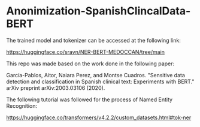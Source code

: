 # Anonimization-SpanishClincalData-BERT

The trained model and tokenizer can be accessed at the following link:

https://huggingface.co/sravn/NER-BERT-MEDOCCAN/tree/main

This repo was made based on the work done in the following paper:

García-Pablos, Aitor, Naiara Perez, and Montse Cuadros. "Sensitive data detection and classification in Spanish clinical text: Experiments with BERT." arXiv preprint arXiv:2003.03106 (2020).

The following tutorial was followed for the process of Named Entity Recognition:

https://huggingface.co/transformers/v4.2.2/custom_datasets.html#tok-ner
